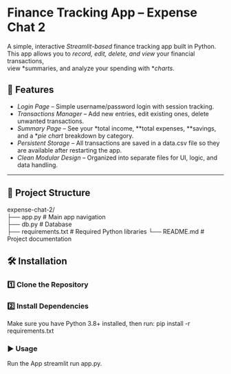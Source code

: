 # Finance Tracking App – Expense Chat 2

A simple, interactive *Streamlit-based* finance tracking app built in Python.  
This app allows you to *record, edit, delete, and view* your financial transactions,  
view *summaries, and analyze your spending with **charts*.


## 🚀 Features

- *Login Page* – Simple username/password login with session tracking.
- *Transactions Manager* – Add new entries, edit existing ones, delete unwanted transactions.
- *Summary Page* – See your *total income, **total expenses, **savings, and a **pie chart* breakdown by category.
- *Persistent Storage* – All transactions are saved in a data.csv file so they are available after restarting the app.
- *Clean Modular Design* – Organized into separate files for UI, logic, and data handling.

---

## 📂 Project Structure

expense-chat-2/  
├── app.py # Main app navigation  
├── db.py # Database  
├── requirements.txt # Required Python libraries 
└── README.md # Project documentation
 
## 🛠 Installation

### 1️⃣ Clone the Repository

### 2️⃣ Install Dependencies
Make sure you have Python 3.8+ installed, then run:
pip install -r requirements.txt

### ▶ Usage
Run the App
streamlit run app.py.
